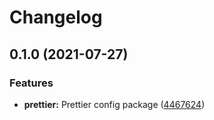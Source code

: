 # Changelog

## 0.1.0 (2021-07-27)


### Features

* **prettier:** Prettier config package ([4467624](https://www.github.com/PiNetwork-js/beauty/commit/446762441d6712bcd2b5e9f099fe3d0b219ec8b0))
